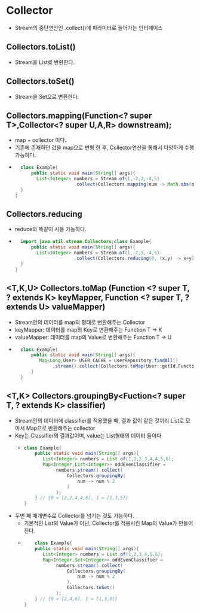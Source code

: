 # Collector
- Stream의 중단연산인 .collect()에 파라미터로 들어가는 인터페이스


## Collectors.toList()
- Stream을 List로 반환한다.

## Collectors.toSet()
- Stream을 Set으로 변환한다.

## Collectors.mapping(Function<? super T>,Collector<? super U,A,R> downstream);
- map + collector 이다.
- 기존에 존재하던 값을 map으로 변형 한 후, Collector연산을 통해서 다양하게 수행 가능하다.
- ```java
    class Example{
        public static void main(String[] args){
          List<Integer> numbers = Stream.of(1,-2,3,-4,5)
                        .collect(Collectors.mapping(num -> Math.abs(num),Collectors.toList())); // 1,2,3,4,5
    }
  }
  ```
  
## Collectors.reducing
- reduce와 똑같이 사용 가능하다.
- ```java
    import java.util.stream.Collectors;class Example{
        public static void main(String[] args){
          List<Integer> numbers = Stream.of(1,-2,3,-4,5)
                        .collect(Collectors.reducing(0, (x,y) -> x+y));
    }
  }
  ```
  

## <T,K,U> Collectors.toMap (Function <? super T, ? extends K> keyMapper, Function <? super T, ? extends U> valueMapper)
- Stream안의 데이터를 map의 형태로 변환해주는 Collector
- keyMapper: 데이터를 map의 Key로 변환해주는 Function T -> K
- valueMapper: 데이터를 map의 Value로 변환해주는 Function T -> U
- ```java
    class Example{
        public static void main(String[] args){
           Map<Long,User> USER_CACHE = userRepository.findAll()
                .stream().collect(Collectors.toMap(User::getId,Function.identity()));
        }
    }
  ```
  

## <T,K> Collectors.groupingBy<Fuction<? super T, ? extends K> classifier)
- Stream안의 데이터에 classifier를 적용했을 때, 결과 값이 같은 것끼리 List로 모아서 Map으로 반환해주는 collector
- Key는 Classifier의 결과값이며, value는 List형태의 데이터 들이다
  - ```java
    class Example{
        public static void main(String[] args){
           List<Integer> numbers = List.of(1,2,2,3,4,4,5,6);
           Map<Integer,List<Integer>> oddEvenClassifier = 
                numbers.stream().collect(
                    Collectors.groupingBy(
                        num -> num % 2
                    )       
                );
        } // {0 = [2,2,4,4,6], 1 = [1,3,5]}
    }
    ```
- 두번 째 매개변수로 Collector를 넘기는 것도 가능하다.
  - 기본적인 List의 Value가 아닌, Collector를 적용시킨 Map의 Value가 만들어진다.
  - ```java
        class Example{
        public static void main(String[] args){
           List<Integer> numbers = List.of(1,2,3,4,5,6);
           Map<Integer,Set<Integer>> oddEvenClassifier = 
                numbers.stream().collect(
                    Collectors.groupingBy(
                        num -> num % 2
                    ),
                    Collectors.toSet()
                );
        } // {0 = [2,4,6], 1 = [1,3,5]}
    }
    ```